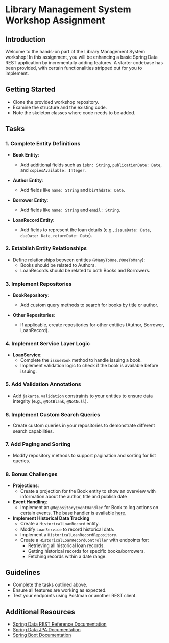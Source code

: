# Library Management System Workshop Assignment

## Introduction

Welcome to the hands-on part of the Library Management System workshop! In this assignment, you will be enhancing a
basic Spring Data REST application by incrementally adding features. A starter codebase has been provided, with certain
functionalities stripped out for you to implement.

## Getting Started

- Clone the provided workshop repository.
- Examine the structure and the existing code.
- Note the skeleton classes where code needs to be added.

## Tasks

### 1. Complete Entity Definitions

- **Book Entity**:
    - Add additional fields such as `isbn: String`, `publicationDate: Date`, and `copiesAvailable: Integer`.

- **Author Entity**:
    - Add fields like `name: String` and `birthdate: Date`.

- **Borrower Entity**:
    - Add fields like `name: String` and `email: String`.

- **LoanRecord Entity**:
    - Add fields to represent the loan details (e.g., `issueDate: Date`, `dueDate: Date`, `returnDate: Date`).

### 2. Establish Entity Relationships

- Define relationships between entities (`@ManyToOne`, `@OneToMany`):
    - Books should be related to Authors.
    - LoanRecords should be related to both Books and Borrowers.

### 3. Implement Repositories

- **BookRepository**:
    - Add custom query methods to search for books by title or author.

- **Other Repositories**:
    - If applicable, create repositories for other entities (Author, Borrower, LoanRecord).

### 4. Implement Service Layer Logic

- **LoanService**:
    - Complete the `issueBook` method to handle issuing a book.
    - Implement validation logic to check if the book is available before issuing.

### 5. Add Validation Annotations

- Add `jakarta.validation` constraints to your entities to ensure data integrity (e.g., `@NotBlank`, `@NotNull`).

### 6. Implement Custom Search Queries

- Create custom queries in your repositories to demonstrate different search capabilities.

### 7. Add Paging and Sorting

- Modify repository methods to support pagination and sorting for list queries.

### 8. Bonus Challenges

- **Projections**:
    - Create a projection for the Book entity to show an overview with information about the author, title and publish
      date
- **Event Handling**:
    - Implement an `@RepositoryEventHandler` for Book to log actions on certain events. The base handler is
      available [here.](src/main/java/com/example/esdworkshop/event/BookEventHandler.java)
- **Implement Historical Data Tracking**
    - Create a `HistoricalLoanRecord` entity.
    - Modify `LoanService` to record historical data.
    - Implement a `HistoricalLoanRecordRepository`.
    - Create a `HistoricalLoanRecordController` with endpoints for:
        - Retrieving all historical loan records.
        - Getting historical records for specific books/borrowers.
        - Fetching records within a date range.

## Guidelines

- Complete the tasks outlined above.
- Ensure all features are working as expected.
- Test your endpoints using Postman or another REST client.

## Additional Resources

- [Spring Data REST Reference Documentation](https://docs.spring.io/spring-data/rest/docs/current/reference/html/)
- [Spring Data JPA Documentation](https://docs.spring.io/spring-data/jpa/docs/current/reference/html/)
- [Spring Boot Documentation](https://docs.spring.io/spring-boot/docs/current/reference/htmlsingle/)


